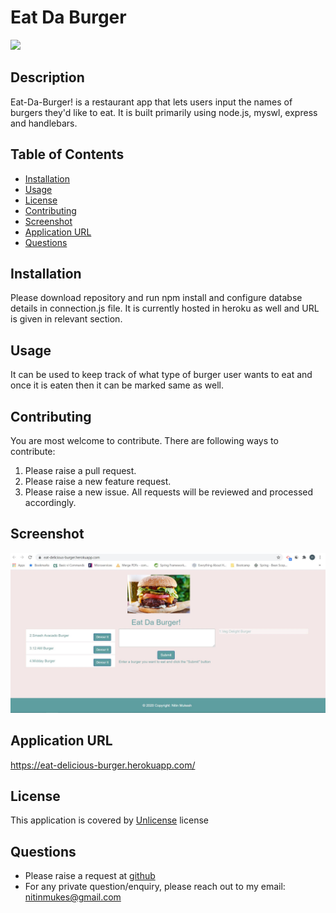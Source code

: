 # Eat Da Burger
[![](https://img.shields.io/badge/License-Unlicense-green)](#license)
## Description
Eat-Da-Burger! is a restaurant app that lets users input the names of burgers they'd like to eat. It is built primarily using node.js, myswl, express and handlebars.
## Table of Contents
* [Installation](#installation)
* [Usage](#usage)
* [License](#license)
* [Contributing](#contributing)
* [Screenshot](#screenshots)
* [Application URL](#url)
* [Questions](#questions)
## Installation
Please download repository and run npm install and configure databse details in connection.js file. It is currently hosted in heroku as well and URL is given in relevant section.
## Usage
It can be used to keep track of what type of burger user wants to eat and once it is eaten then it can be marked same as well.
## Contributing
You are most welcome to contribute. There are following ways to contribute:
1. Please raise a pull request.
2. Please raise a new feature request.
3. Please raise a new issue.
All requests will be reviewed and processed accordingly.
## Screenshot
![Eat_Da_Burger](./readme/Eat_Da_Burger.JPG)
## Application URL
https://eat-delicious-burger.herokuapp.com/
## License
This application is covered by [Unlicense](./LICENSE) license
## Questions
* Please raise a request at [github](https://github.com/nitinmuk)
* For any private question/enquiry, please reach out to my email: nitinmukes@gmail.com